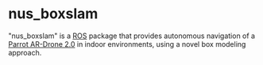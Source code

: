 # nus_boxslam

"nus_boxslam" is a [ROS](http://ros.org/ "Robot Operating System") package that provides autonomous navigation of a [Parrot AR-Drone 2.0](http://ardrone2.parrot.com/) in indoor environments, using a novel box modeling approach.